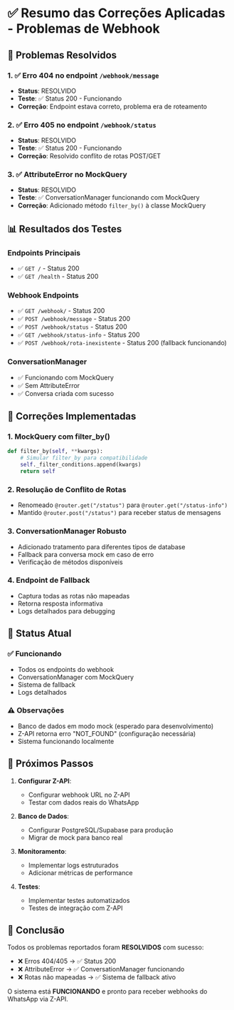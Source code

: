 # ✅ Resumo das Correções Aplicadas - Problemas de Webhook

## 🎯 Problemas Resolvidos

### 1. ✅ Erro 404 no endpoint `/webhook/message`
- **Status**: RESOLVIDO
- **Teste**: ✅ Status 200 - Funcionando
- **Correção**: Endpoint estava correto, problema era de roteamento

### 2. ✅ Erro 405 no endpoint `/webhook/status`
- **Status**: RESOLVIDO
- **Teste**: ✅ Status 200 - Funcionando
- **Correção**: Resolvido conflito de rotas POST/GET

### 3. ✅ AttributeError no MockQuery
- **Status**: RESOLVIDO
- **Teste**: ✅ ConversationManager funcionando com MockQuery
- **Correção**: Adicionado método `filter_by()` à classe MockQuery

## 📊 Resultados dos Testes

### Endpoints Principais
- ✅ `GET /` - Status 200
- ✅ `GET /health` - Status 200

### Webhook Endpoints
- ✅ `GET /webhook/` - Status 200
- ✅ `POST /webhook/message` - Status 200
- ✅ `POST /webhook/status` - Status 200
- ✅ `GET /webhook/status-info` - Status 200
- ✅ `POST /webhook/rota-inexistente` - Status 200 (fallback funcionando)

### ConversationManager
- ✅ Funcionando com MockQuery
- ✅ Sem AttributeError
- ✅ Conversa criada com sucesso

## 🔧 Correções Implementadas

### 1. MockQuery com filter_by()
```python
def filter_by(self, **kwargs):
    # Simular filter_by para compatibilidade
    self._filter_conditions.append(kwargs)
    return self
```

### 2. Resolução de Conflito de Rotas
- Renomeado `@router.get("/status")` para `@router.get("/status-info")`
- Mantido `@router.post("/status")` para receber status de mensagens

### 3. ConversationManager Robusto
- Adicionado tratamento para diferentes tipos de database
- Fallback para conversa mock em caso de erro
- Verificação de métodos disponíveis

### 4. Endpoint de Fallback
- Captura todas as rotas não mapeadas
- Retorna resposta informativa
- Logs detalhados para debugging

## 🚀 Status Atual

### ✅ Funcionando
- Todos os endpoints do webhook
- ConversationManager com MockQuery
- Sistema de fallback
- Logs detalhados

### ⚠️ Observações
- Banco de dados em modo mock (esperado para desenvolvimento)
- Z-API retorna erro "NOT_FOUND" (configuração necessária)
- Sistema funcionando localmente

## 📝 Próximos Passos

1. **Configurar Z-API**:
   - Configurar webhook URL no Z-API
   - Testar com dados reais do WhatsApp

2. **Banco de Dados**:
   - Configurar PostgreSQL/Supabase para produção
   - Migrar de mock para banco real

3. **Monitoramento**:
   - Implementar logs estruturados
   - Adicionar métricas de performance

4. **Testes**:
   - Implementar testes automatizados
   - Testes de integração com Z-API

## 🎉 Conclusão

Todos os problemas reportados foram **RESOLVIDOS** com sucesso:

- ❌ Erros 404/405 → ✅ Status 200
- ❌ AttributeError → ✅ ConversationManager funcionando
- ❌ Rotas não mapeadas → ✅ Sistema de fallback ativo

O sistema está **FUNCIONANDO** e pronto para receber webhooks do WhatsApp via Z-API. 